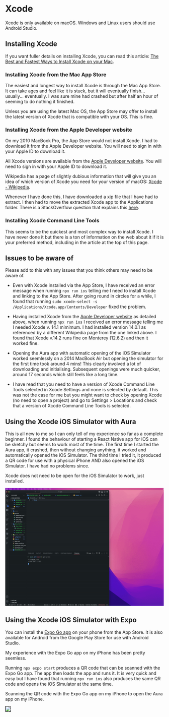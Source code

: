 # Xcode

Xcode is only available on macOS. Windows and Linux users should use Android Studio.

## Installing Xcode

If you want fuller details on installing Xcode, you can read this article: [The Best and Fastest Ways to Install Xcode on your Mac](https://matteomanferdini.com/install-xcode/).

### Installing Xcode from the Mac App Store

The easiest and longest way to install Xcode is through the Mac App Store. It can take ages and feel like it is stuck, but it will eventually finish... usually... eventually. I was sure mine had crashed but after half an hour of seeming to do nothing it finished.

Unless you are using the latest Mac OS, the App Store may offer to install the latest version of Xcode that is compatible with your OS. This is fine.

### Installing Xcode from the Apple Developer website

On my 2010 MacBook Pro, the App Store would not install Xcode. I had to download it from the Apple Developer website. You will need to sign in with your Apple ID to download it.

All Xcode versions are available from the [Apple Developer website](https://developer.apple.com/download/all/). You will need to sign in with your Apple ID to download it.

Wikipedia has a page of slightly dubious information that will give you an idea of which version of Xcode you need for your version of macOS: [Xcode - Wikipedia](https://en.wikipedia.org/wiki/Xcode#Versions).

Whenever I have done this, I have downloaded a xip file that I have had to extract. I then had to move the extracted Xcode app to the Applications folder. There is a StackOverflow question that explains this [here](https://stackoverflow.com/questions/43663097/how-to-install-xcode-from-xip-file).

### Installing Xcode Command Line Tools

This seems to be the quickest and most complex way to install Xcode. I have never done it but there is a ton of information on the web about it if it is your preferred method, including in the article at the top of this page.

## Issues to be aware of

Please add to this with any issues that you think others may need to be aware of.

- Even with Xcode installed via the App Store, I have received an error message when running `npx run ios` telling me I need to install Xcode and linking to the App Store. After going round in circles for a while, I found that running `sudo xcode-select -s /Applications/Xcode.app/Contents/Developer` fixed the problem.

- Having installed Xcode from the [Apple Developer website](https://developer.apple.com/download/all/) as detailed above, when running `npx run ios` I received an error message telling me I needed Xcode v. 14.1 mimimum. I had installed version 14.0.1 as referenced by a different Wikipedia page from the one linked above. I found that Xcode v.14.2 runs fine on Monterey (12.6.2) and then it worked fine.

- Opening the Aura app with automatic opening of the iOS Simulator worked seemlessly on a 2014 MacBook Air but opening the simulator for the first time took around 4 mins! This clearly involved a lot of downloading and initialising. Subsequent openings were much quicker, around 17 seconds which still feels like a long time.

- I have read that you need to have a version of Xcode Command Line Tools selected in Xcode Settings and none is selected by default. This was not the case for me but you might want to check by opening Xcode (no need to open a project) and go to Settings > Locations and check that a version of Xcode Command Line Tools is selected.

## Using the Xcode iOS Simulator with Aura

This is all new to me so I can only tell of my experience so far as a complete beginner. I found the behaviour of starting a React Native app for iOS can be sketchy but seems to work most of the time. The first time I started the Aura app, it crashed, then without changing anything, it worked and automatically opened the iOS Simulator. The third time I tried it, it produced a QR code for use with a physical iPhone AND also opened the iOS Simulator. I have had no problems since.

Xcode does not need to be open for the iOS Simulator to work, just installed.

![Xcode iOS Simulator](./doc-images/ios-sim.gif)

## Using the Xcode iOS Simulator with Expo

You can install the [Expo Go app](https://expo.dev/client) on your phone from the App Store. It is also available for Android from the Google Play Store for use with Android Studio.

My experience with the Expo Go app on my iPhone has been pretty seemless.

Running `npx expo start` produces a QR code that can be scanned with the Expo Go app. The app then loads the app and runs it. It is very quick and easy but I have found that running `npx run ios` also produces the same QR code and opens the iOS Simulator at the same time.

Scanning the QR code with the Expo Go app on my iPhone to open the Aura app on my iPhone.

<img src="./doc-images/expo-ios.gif" height="400" style="border: 1px solid #000">
